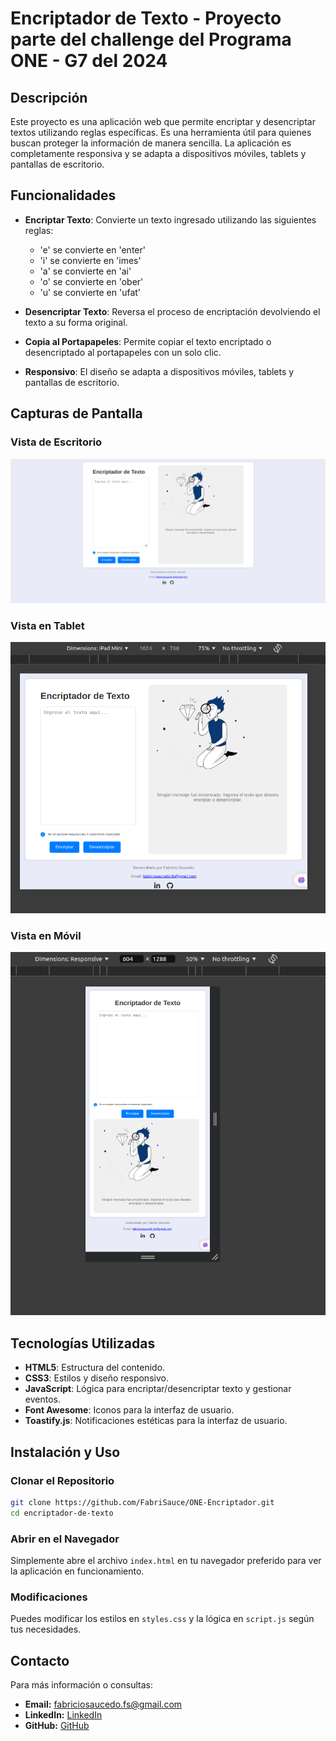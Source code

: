 # Encriptador de Texto - Proyecto parte del challenge del Programa ONE - G7 del 2024

## Descripción

Este proyecto es una aplicación web que permite encriptar y desencriptar textos utilizando reglas específicas. Es una herramienta útil para quienes buscan proteger la información de manera sencilla. La aplicación es completamente responsiva y se adapta a dispositivos móviles, tablets y pantallas de escritorio. 

## Funcionalidades

- **Encriptar Texto**: Convierte un texto ingresado utilizando las siguientes reglas:
  - 'e' se convierte en 'enter'
  - 'i' se convierte en 'imes'
  - 'a' se convierte en 'ai'
  - 'o' se convierte en 'ober'
  - 'u' se convierte en 'ufat'

- **Desencriptar Texto**: Reversa el proceso de encriptación devolviendo el texto a su forma original.

- **Copia al Portapapeles**: Permite copiar el texto encriptado o desencriptado al portapapeles con un solo clic.

- **Responsivo**: El diseño se adapta a dispositivos móviles, tablets y pantallas de escritorio.

## Capturas de Pantalla

### Vista de Escritorio
![Vista de Escritorio](images/screenshots/capEscritorio.png)

### Vista en Tablet
![Vista en Tablet](images/screenshots/capTablet.png)

### Vista en Móvil
![Vista en Móvil](images/screenshots/capMobile.png)

## Tecnologías Utilizadas

- **HTML5**: Estructura del contenido.
- **CSS3**: Estilos y diseño responsivo.
- **JavaScript**: Lógica para encriptar/desencriptar texto y gestionar eventos.
- **Font Awesome**: Iconos para la interfaz de usuario.
- **Toastify.js**: Notificaciones estéticas para la interfaz de usuario.

## Instalación y Uso

### Clonar el Repositorio

```bash
git clone https://github.com/FabriSauce/ONE-Encriptador.git
cd encriptador-de-texto
```

### Abrir en el Navegador

Simplemente abre el archivo `index.html` en tu navegador preferido para ver la aplicación en funcionamiento.

### Modificaciones

Puedes modificar los estilos en `styles.css` y la lógica en `script.js` según tus necesidades.

## Contacto

Para más información o consultas:

- **Email:** [fabriciosaucedo.fs@gmail.com](mailto:fabriciosaucedo.fs@gmail.com)
- **LinkedIn:** [LinkedIn](https://www.linkedin.com/in/fabricio-saucedo/)
- **GitHub:** [GitHub](https://github.com/FabriSauce)
